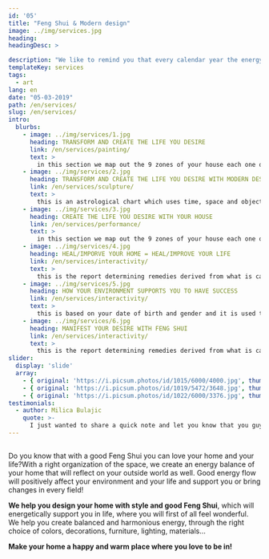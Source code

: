 ```yaml
---
id: '05'
title: "Feng Shui & Modern design"
image: ../img/services.jpg
heading: 
headingDesc: >

description: "We like to remind you that every calendar year the energy in the house changes. It is vital that every year we do energy update, to protect us from negative influences and make positive energy support in our life. That is the importance of Feng Shui and how it helps you live a happy and fulfilled life. We are happy to help you in this!"
templateKey: services
tags:
  - art
lang: en
date: "05-03-2019"
path: /en/services/
slug: /en/services/
intro:
  blurbs:
    - image: ../img/services/1.jpg
      heading: TRANSFORM AND CREATE THE LIFE YOU DESIRE
      link: /en/services/painting/
      text: >
        in this section we map out the 9 zones of your house each one of which represents a particular area of your life (health, wealth, relationships, etc.), to intentionally align the energy of the space with the life you want to live.
    - image: ../img/services/2.jpg
      heading: TRANSFORM AND CREATE THE LIFE YOU DESIRE WITH MODERN DESIGN
      link: /en/services/sculpture/
      text: >
        this is an astrological chart which uses time, space and objects to analyse positive and negative areas of the house and to heal/balance the energy. This includes analysing health, wealth, relationships, etc. of inhabitants. Please note that for the full effect of Feng Shui, a yearly update for the remedies needs to be done, since every calendar year the energy of the house changes.
    - image: ../img/services/3.jpg
      heading: CREATE THE LIFE YOU DESIRE WITH YOUR HOUSE
      link: /en/services/performance/
      text: >
        in this section we map out the 9 zones of your house each one of which represents a particular area of your life (health, wealth, relationships, etc.), to intentionally align the energy of the space with the life you want to live.
    - image: ../img/services/4.jpg
      heading: HEAL/IMPORVE YOUR HOME = HEAL/IMPROVE YOUR LIFE
      link: /en/services/interactivity/
      text: >
        this is the report determining remedies derived from what is calculated in the Flying stars worksheet, which suggest the elements to use and ways how to balance the energy in every area of the house.
    - image: ../img/services/5.jpg
      heading: HOW YOUR ENVIRONMENT SUPPORTS YOU TO HAVE SUCCESS
      link: /en/services/interactivity/
      text: >
        this is based on your date of birth and gender and it is used to show your compatibility with building space, e.g. your most supportive directions for sleeping, working, etc; for all residents of your home (to a max. of 6 people)
    - image: ../img/services/6.jpg
      heading: MANIFEST YOUR DESIRE WITH FENG SHUI
      link: /en/services/interactivity/
      text: >
        this is the report determining remedies derived from what is calculated in the Flying stars worksheet, which suggest the elements to use and ways how to balance the energy in every area of the house.
slider:
  display: 'slide'
  array:
    - { original: 'https://i.picsum.photos/id/1015/6000/4000.jpg', thumbnail: 'https://i.picsum.photos/id/1015/6000/4000.jpg', originalAlt: "A wild fjord in the far north.", originalTitle: "A wild fjord in the far north.", description: "A wild fjord in the far North, admiring the infinite." }
    - { original: 'https://i.picsum.photos/id/1019/5472/3648.jpg', thumbnail: 'https://i.picsum.photos/id/1019/5472/3648.jpg', originalAlt: 'A beautiful sunset over the sea.', originalTitle: 'A beautiful sunset over the sea.', description: 'A beautiful sunset over the sea, where numerous routes of imagination depart.'}
    - { original: 'https://i.picsum.photos/id/1022/6000/3376.jpg', thumbnail: 'https://i.picsum.photos/id/1022/6000/3376.jpg', originalAlt: 'A Northern Lights.', originalTitle: 'A Northern Lights.', description: 'A northern lights with greenish hues.'}
testimonials:
  - author: Milica Bulajic
    quote: >-
      I just wanted to share a quick note and let you know that you guys do a really good job. I’m glad I decided to work with you. It’s really great how easy your websites are to update and manage. I never have any problem at all.
---
```


## 
Do you know that with a good Feng Shui you can love your home and your life?With a right organization of the space, we create an energy balance of your home that will reflect on your outside world as well. Good energy flow will positively affect your environment and your life and support you or bring changes in every field!


<b>We help you design your home with style and good Feng Shui</b>, which will energetically support you in life, where you will first of all feel wonderful. We help you create balanced and harmonious energy, through the right choice of colors, decorations, furniture, lighting, materials…


<b>Make your home a happy and warm place where you love to be in!</b>


